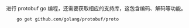 
进行 protobuf go 编程，还需要获取相应的支持库，这包含编码、解码等功能。

```shell
    go get github.com/golang/protobuf/proto
```